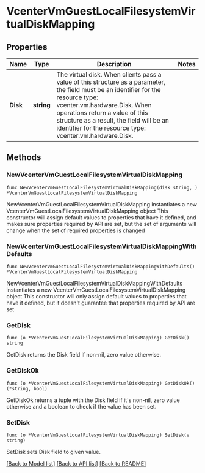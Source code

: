 # VcenterVmGuestLocalFilesystemVirtualDiskMapping

## Properties

Name | Type | Description | Notes
------------ | ------------- | ------------- | -------------
**Disk** | **string** | The virtual disk. When clients pass a value of this structure as a parameter, the field must be an identifier for the resource type: vcenter.vm.hardware.Disk. When operations return a value of this structure as a result, the field will be an identifier for the resource type: vcenter.vm.hardware.Disk. | 

## Methods

### NewVcenterVmGuestLocalFilesystemVirtualDiskMapping

`func NewVcenterVmGuestLocalFilesystemVirtualDiskMapping(disk string, ) *VcenterVmGuestLocalFilesystemVirtualDiskMapping`

NewVcenterVmGuestLocalFilesystemVirtualDiskMapping instantiates a new VcenterVmGuestLocalFilesystemVirtualDiskMapping object
This constructor will assign default values to properties that have it defined,
and makes sure properties required by API are set, but the set of arguments
will change when the set of required properties is changed

### NewVcenterVmGuestLocalFilesystemVirtualDiskMappingWithDefaults

`func NewVcenterVmGuestLocalFilesystemVirtualDiskMappingWithDefaults() *VcenterVmGuestLocalFilesystemVirtualDiskMapping`

NewVcenterVmGuestLocalFilesystemVirtualDiskMappingWithDefaults instantiates a new VcenterVmGuestLocalFilesystemVirtualDiskMapping object
This constructor will only assign default values to properties that have it defined,
but it doesn't guarantee that properties required by API are set

### GetDisk

`func (o *VcenterVmGuestLocalFilesystemVirtualDiskMapping) GetDisk() string`

GetDisk returns the Disk field if non-nil, zero value otherwise.

### GetDiskOk

`func (o *VcenterVmGuestLocalFilesystemVirtualDiskMapping) GetDiskOk() (*string, bool)`

GetDiskOk returns a tuple with the Disk field if it's non-nil, zero value otherwise
and a boolean to check if the value has been set.

### SetDisk

`func (o *VcenterVmGuestLocalFilesystemVirtualDiskMapping) SetDisk(v string)`

SetDisk sets Disk field to given value.



[[Back to Model list]](../README.md#documentation-for-models) [[Back to API list]](../README.md#documentation-for-api-endpoints) [[Back to README]](../README.md)


